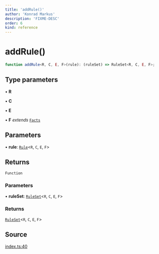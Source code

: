```yaml
---
title: 'addRule()'
author: 'Konrad Markus'
description: 'FIXME-DESC'
order: 6
kind: reference
---
```


# addRule()

```ts
function addRule<R, C, E, F>(rule): (ruleSet) => RuleSet<R, C, E, F>;
```

## Type parameters

• **R**

• **C**

• **E**

• **F** _extends_ [`Facts`](/projects/konkerdev-tiny-rules-fp/reference/type-aliases/facts)

## Parameters

• **rule**: [`Rule`](/projects/konkerdev-tiny-rules-fp/reference/type-aliases/rule)\<`R`, `C`, `E`, `F`\>

## Returns

`Function`

### Parameters

• **ruleSet**: [`RuleSet`](/projects/konkerdev-tiny-rules-fp/reference/type-aliases/ruleset)\<`R`, `C`, `E`, `F`\>

### Returns

[`RuleSet`](/projects/konkerdev-tiny-rules-fp/reference/type-aliases/ruleset)\<`R`, `C`, `E`, `F`\>

## Source

[index.ts:40](https://github.com/konkerdotdev/tiny-rules-fp/blob/fcc48fe23550c06b9079db840fa9b2e3d8cffc09/src/index.ts#L40)
